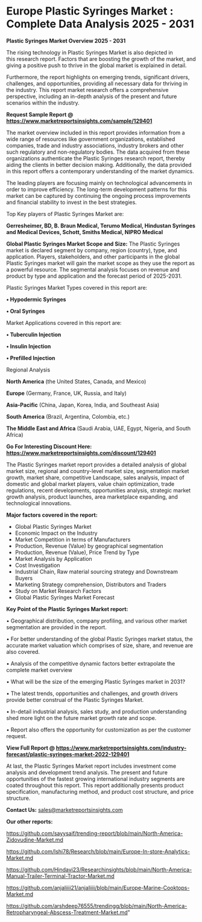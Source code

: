 # Europe Plastic Syringes Market : Complete Data Analysis 2025 - 2031

<Strong> Plastic Syringes Market Overview 2025 - 2031</strong>

The rising technology in Plastic Syringes Market is also depicted in this research report. Factors that are boosting the growth of the market, and giving a positive push to thrive in the global market is explained in detail.

Furthermore, the report highlights on emerging trends, significant drivers, challenges, and opportunities, providing all necessary data for thriving in the industry. This report market research offers a comprehensive perspective, including an in-depth analysis of the present and future scenarios within the industry.

<strong>Request Sample Report @ <a href=https://www.marketreportsinsights.com/sample/129401>https://www.marketreportsinsights.com/sample/129401</a></strong>

The market overview included in this report provides information from a wide range of resources like government organizations, established companies, trade and industry associations, industry brokers and other such regulatory and non-regulatory bodies. The data acquired from these organizations authenticate the Plastic Syringes research report, thereby aiding the clients in better decision making. Additionally, the data provided in this report offers a contemporary understanding of the market dynamics.

The leading players are focusing mainly on technological advancements in order to improve efficiency. The long-term development patterns for this market can be captured by continuing the ongoing process improvements and financial stability to invest in the best strategies.

Top Key players of Plastic Syringes Market are:

<strong>Gerresheimer, BD, B. Braun Medical, Terumo Medical, Hindustan Syringes and Medical Devices, Schott, Smiths Medical, NIPRO Medical</strong>

<strong><b>Global Plastic Syringes Market Scope and Size:</b></strong>
The Plastic Syringes market is declared segment by company, region (country), type, and application. Players, stakeholders, and other participants in the global Plastic Syringes market will gain the market scope as they use the report as a powerful resource. The segmental analysis focuses on revenue and product by type and application and the forecast period of 2025-2031.

Plastic Syringes Market Types covered in this report are:

<strong>• Hypodermic Syringes

• Oral Syringes</strong>

Market Applications covered in this report are:

<strong>• Tuberculin Injection

• Insulin Injection

• Prefilled Injection</strong> 

Regional Analysis

<strong>North America</strong> (the United States, Canada, and Mexico)

<strong>Europe</strong> (Germany, France, UK, Russia, and Italy)

<strong>Asia-Pacific</strong> (China, Japan, Korea, India, and Southeast Asia)

<strong>South America</strong> (Brazil, Argentina, Colombia, etc.)

<strong>The Middle East and Africa</strong> (Saudi Arabia, UAE, Egypt, Nigeria, and South Africa)

<strong>Go For Interesting Discount Here: <a href=https://www.marketreportsinsights.com/discount/129401>https://www.marketreportsinsights.com/discount/129401</a></strong>

The Plastic Syringes market report provides a detailed analysis of global market size, regional and country-level market size, segmentation market growth, market share, competitive Landscape, sales analysis, impact of domestic and global market players, value chain optimization, trade regulations, recent developments, opportunities analysis, strategic market growth analysis, product launches, area marketplace expanding, and technological innovations.

<strong><b>Major factors covered in the report:</b></strong>
<ul>
  <li>Global Plastic Syringes Market </li>
  <li>Economic Impact on the Industry</li>
  <li>Market Competition in terms of Manufacturers</li>
  <li>Production, Revenue (Value) by geographical segmentation</li>
  <li>Production, Revenue (Value), Price Trend by Type</li>
  <li>Market Analysis by Application</li>
  <li>Cost Investigation</li>
  <li>Industrial Chain, Raw material sourcing strategy and Downstream Buyers</li>
  <li>Marketing Strategy comprehension, Distributors and Traders</li>
  <li>Study on Market Research Factors</li>
  <li>Global Plastic Syringes Market Forecast</li>
</ul>

<strong><b>Key Point of the Plastic Syringes Market report:</b></strong>

• Geographical distribution, company profiling, and various other market segmentation are provided in the report.

• For better understanding of the global Plastic Syringes market status, the accurate market valuation which comprises of size, share, and revenue are also covered.

• Analysis of the competitive dynamic factors better extrapolate the complete market overview

• What will be the size of the emerging Plastic Syringes market in 2031?

• The latest trends, opportunities and challenges, and growth drivers provide better construal of the Plastic Syringes Market.

• In-detail industrial analysis, sales study, and production understanding shed more light on the future market growth rate and scope.

• Report also offers the opportunity for customization as per the customer request.

<strong><b>View Full Report @ <a href=https://www.marketreportsinsights.com/industry-forecast/plastic-syringes-market-2022-129401>https://www.marketreportsinsights.com/industry-forecast/plastic-syringes-market-2022-129401</a></b></strong>


At last, the Plastic Syringes Market report includes investment come analysis and development trend analysis. The present and future opportunities of the fastest growing international industry segments are coated throughout this report. This report additionally presents product specification, manufacturing method, and product cost structure, and price structure.

<strong>Contact Us:</strong>
sales@marketreportsinsights.com

<strong>Our other reports:</strong>

<a href=https://github.com/sayysaif/trending-report/blob/main/North-America-Zidovudine-Market.md>https://github.com/sayysaif/trending-report/blob/main/North-America-Zidovudine-Market.md</a>

<a href=https://github.com/Ishi78/Research/blob/main/Europe-In-store-Analytics-Market.md>https://github.com/Ishi78/Research/blob/main/Europe-In-store-Analytics-Market.md</a>

<a href=https://github.com/Hindavi23/Researchinsights/blob/main/North-America-Manual-Trailer-Terminal-Tractor-Market.md>https://github.com/Hindavi23/Researchinsights/blob/main/North-America-Manual-Trailer-Terminal-Tractor-Market.md</a>

<a href=https://github.com/anjaliiii21/anjaliiii/blob/main/Europe-Marine-Cooktops-Market.md>https://github.com/anjaliiii21/anjaliiii/blob/main/Europe-Marine-Cooktops-Market.md</a>

<a href=https://github.com/arshdeep76555/trendingg/blob/main/North-America-Retropharyngeal-Abscess-Treatment-Market.md>https://github.com/arshdeep76555/trendingg/blob/main/North-America-Retropharyngeal-Abscess-Treatment-Market.md</a>"
